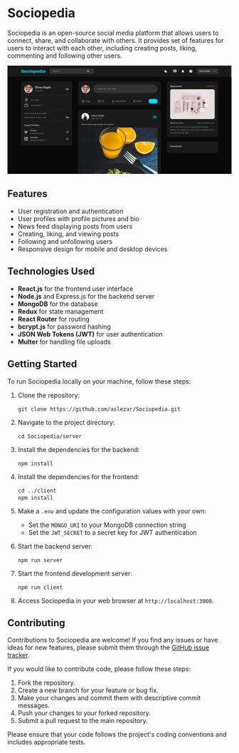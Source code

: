 # Sociopedia

Sociopedia is an open-source social media platform that allows users to connect, share, and collaborate with others. It provides set of features for users to interact with each other, including creating posts, liking, commenting and following other users.

![Sociopedia Screenshot](screenshots/Screenshot2.png)

## Features

- User registration and authentication
- User profiles with profile pictures and bio
- News feed displaying posts from users
- Creating, liking, and viewing posts
- Following and unfollowing users
- Responsive design for mobile and desktop devices

## Technologies Used

- **React.js** for the frontend user interface
- **Node.js** and Express.js for the backend server
- **MongoDB** for the database
- **Redux** for state management
- **React Router** for routing
- **bcrypt.js** for password hashing
- **JSON Web Tokens (JWT)** for user authentication
- **Multer** for handling file uploads

## Getting Started

To run Sociopedia locally on your machine, follow these steps:

1. Clone the repository:

   ```shell
   git clone https://github.com/aslezar/Sociopedia.git
   ```

2. Navigate to the project directory:

   ```shell
   cd Sociopedia/server
   ```

3. Install the dependencies for the backend:

   ```shell
   npm install
   ```

4. Install the dependencies for the frontend:

   ```shell
   cd ../client
   npm install
   ```

5. Make a `.env` and update the configuration values with your own:

   - Set the `MONGO_URI` to your MongoDB connection string
   - Set the `JWT_SECRET` to a secret key for JWT authentication

6. Start the backend server:

   ```shell
   npm run server
   ```

7. Start the frontend development server:

   ```shell
   npm run client
   ```

8. Access Sociopedia in your web browser at `http://localhost:3000`.

## Contributing

Contributions to Sociopedia are welcome! If you find any issues or have ideas for new features, please submit them through the [GitHub issue tracker](https://github.com/aslezar/Sociopedia/issues).

If you would like to contribute code, please follow these steps:

1. Fork the repository.
2. Create a new branch for your feature or bug fix.
3. Make your changes and commit them with descriptive commit messages.
4. Push your changes to your forked repository.
5. Submit a pull request to the main repository.

Please ensure that your code follows the project's coding conventions and includes appropriate tests.
